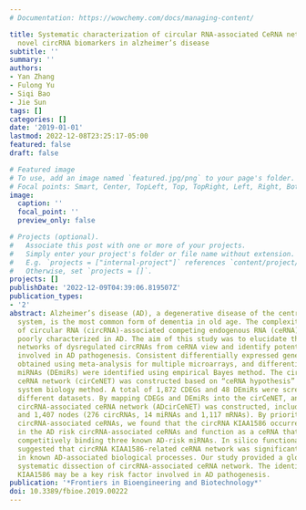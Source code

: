 ```yaml
---
# Documentation: https://wowchemy.com/docs/managing-content/

title: Systematic characterization of circular RNA-associated CeRNA network identified
  novel circRNA biomarkers in alzheimer’s disease
subtitle: ''
summary: ''
authors:
- Yan Zhang
- Fulong Yu
- Siqi Bao
- Jie Sun
tags: []
categories: []
date: '2019-01-01'
lastmod: 2022-12-08T23:25:17-05:00
featured: false
draft: false

# Featured image
# To use, add an image named `featured.jpg/png` to your page's folder.
# Focal points: Smart, Center, TopLeft, Top, TopRight, Left, Right, BottomLeft, Bottom, BottomRight.
image:
  caption: ''
  focal_point: ''
  preview_only: false

# Projects (optional).
#   Associate this post with one or more of your projects.
#   Simply enter your project's folder or file name without extension.
#   E.g. `projects = ["internal-project"]` references `content/project/deep-learning/index.md`.
#   Otherwise, set `projects = []`.
projects: []
publishDate: '2022-12-09T04:39:06.819507Z'
publication_types:
- '2'
abstract: Alzheimer’s disease (AD), a degenerative disease of the central nervous
  system, is the most common form of dementia in old age. The complexity and behavior
  of circular RNA (circRNA)-associated competing endogenous RNA (ceRNA) network remained
  poorly characterized in AD. The aim of this study was to elucidate the regulatory
  networks of dysregulated circRNAs from ceRNA view and identify potential risk circRNAs
  involved in AD pathogenesis. Consistent differentially expressed genes (CDEGs) were
  obtained using meta-analysis for multiple microarrays, and differentially expressed
  miRNAs (DEmiRs) were identified using empirical Bayes method. The circRNA-associated
  ceRNA network (cirCeNET) was constructed based on “ceRNA hypothesis” using an integrated
  system biology method. A total of 1,872 CDEGs and 48 DEmiRs were screened across
  different datasets. By mapping CDEGs and DEmiRs into the cirCeNET, an AD-related
  circRNA-associated ceRNA network (ADcirCeNET) was constructed, including 3,907 edges
  and 1,407 nodes (276 circRNAs, 14 miRNAs and 1,117 mRNAs). By prioritizing AD risk
  circRNA-associated ceRNAs, we found that the circRNA KIAA1586 occurred most frequently
  in the AD risk circRNA-associated ceRNAs and function as a ceRNA that operates by
  competitively binding three known AD-risk miRNAs. In silico functional analysis
  suggested that circRNA KIAA1586-related ceRNA network was significantly enriched
  in known AD-associated biological processes. Our study provided a global view and
  systematic dissection of circRNA-associated ceRNA network. The identified circRNA
  KIAA1586 may be a key risk factor involved in AD pathogenesis.
publication: '*Frontiers in Bioengineering and Biotechnology*'
doi: 10.3389/fbioe.2019.00222
---
```


